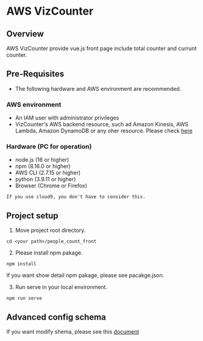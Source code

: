 # AWS VizCounter

## Overview

AWS VizCounter provide vue.js front page include total counter and currunt counter. </br>

## Pre-Requisites

-   The following hardware and AWS environment are recommended.

### AWS environment

-   An IAM user with administrator privileges
-   VizCounter's AWS backend resource, such ad Amazon Kinesis, AWS Lambda, Amazon DynamoDB or any oher resource. Please check [here](https://gitlab.aws.dev/vizcounter-dev/people_count)

### Hardware (PC for operation)

-   node.js (16 or higher)
-   npm (8.16.0 or higher)
-   AWS CLI (2.7.15 or higher)
-   python (3.9.11 or higher)
-   Browser (Chrome or Firefox)

```
If you use cloud9, you don't have to consider this.
```

## Project setup

1. Move project root directory.

```
cd <your path>/people_count_front
```

2. Please install npm pakage.

```
npm install
```

If you want show detail npm pakage, please see pacakge.json.

3. Run serve in your local environment.

```
npm run serve
```

## Advanced config schema

If you want modify shema, please see this [document](https://docs.aws.amazon.com/appsync/latest/devguide/building-a-client-app.html)
